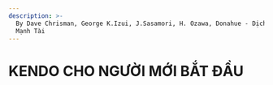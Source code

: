 ```yaml
---
description: >-
  By Dave Chrisman, George K.Izui, J.Sasamori, H. Ozawa, Donahue - Dịch: Phạm
  Mạnh Tài
---
```


# KENDO CHO NGƯỜI MỚI  BẮT ĐẦU

